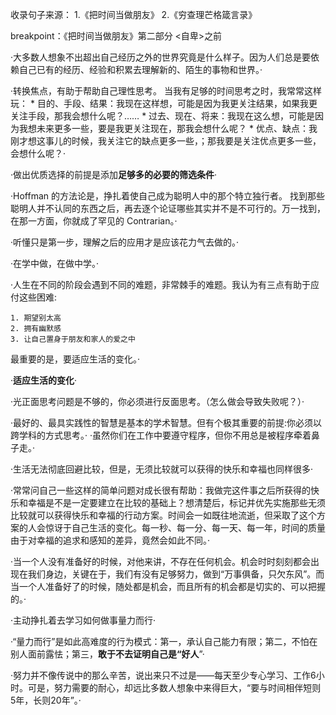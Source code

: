收录句子来源：
1.《把时间当做朋友》
2.《穷查理芒格箴言录》

breakpoint：《把时间当做朋友》第二部分 <自卑>之前



·大多数人想象不出超出自己经历之外的世界究竟是什么样子。因为人们总是要依赖自己已有的经历、经验和积累去理解新的、陌生的事物和世界。·


·转换焦点，有助于帮助自己理性思考。
当我有足够的时间思考之时，我常常这样玩：
	* 目的、手段、结果：我现在这样想，可能是因为我更关注结果，如果我更关注手段，那我会想什么呢？……
	* 过去、现在、将来：我现在这么想，可能是因为我想未来更多一些，要是我更关注现在，那我会想什么呢？
	* 优点、缺点：我刚才想这事儿的时候，我关注它的缺点更多一些，；那我要是关注优点更多一些，会想什么呢？·

·做出优质选择的前提是添加**足够多的必要的筛选条件**·

·Hoffman 的方法论是，挣扎着使自己成为聪明人中的那个特立独行者。
找到那些聪明人并不认同的东西之后，再去逐个论证哪些其实并不是不可行的。万一找到，在那一方面，你就成了罕见的 Contrarian。·

·听懂只是第一步，理解之后的应用才是应该花力气去做的。·

·在学中做，在做中学。·

·人生在不同的阶段会遇到不同的难题，非常棘手的难题。我认为有三点有助于应付这些困难:

	1. 期望别太高
	2. 拥有幽默感
	3. 让自己置身于朋友和家人的爱之中

最重要的是，要适应生活的变化。·

·**适应生活的变化**·

·光正面思考问题是不够的，你必须进行反面思考。（怎么做会导致失败呢？）·

·最好的、最具实践性的智慧是基本的学术智慧。但有个极其重要的前提:你必须以跨学科的方式思考。·
·虽然你们在工作中要遵守程序，但你不用总是被程序牵着鼻子走。·

·生活无法彻底回避比较，但是，无须比较就可以获得的快乐和幸福也同样很多·

·常常问自己一些这样的简单问题对成长很有帮助：我做完这件事之后所获得的快乐和幸福是不是一定要建立在比较的基础上？想清楚后，标记并优先实施那些无须比较就可以获得快乐和幸福的行动方案。时间会一如既往地流逝，但采取了这个方案的人会惊讶于自己生活的变化。每一秒、每一分、每一天、每一年，时间的质量由于对幸福的追求和感知的差异，竟然会如此不同。·

·当一个人没有准备好的时候，对他来讲，不存在任何机会。机会时时刻刻都会出现在我们身边，关键在于，我们有没有足够努力，做到“万事俱备，只欠东风”。而当一个人准备好了的时候，随处都是机会，而且所有的机会都是切实的、可以把握的。·


·主动挣扎着去学习如何做事量力而行·

·“量力而行”是如此高难度的行为模式：第一，承认自己能力有限；第二，不怕在别人面前露怯；第三，**敢于不去证明自己是“好人**”·

·努力并不像传说中的那么辛苦，说出来只不过是——每天至少专心学习、工作6小时。可是，努力需要的耐心，却远比多数人想象中来得巨大，“要与时间相伴短则5年，长则20年”。·




